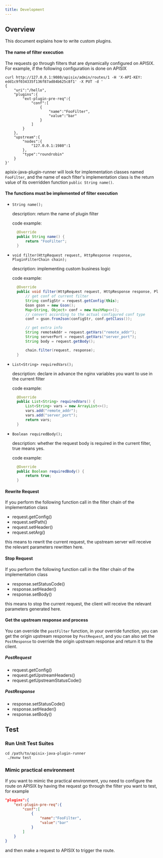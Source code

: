```yaml
---
title: Development
---
```


<!--
#
# Licensed to the Apache Software Foundation (ASF) under one or more
# contributor license agreements.  See the NOTICE file distributed with
# this work for additional information regarding copyright ownership.
# The ASF licenses this file to You under the Apache License, Version 2.0
# (the "License"); you may not use this file except in compliance with
# the License.  You may obtain a copy of the License at
#
#     http://www.apache.org/licenses/LICENSE-2.0
#
# Unless required by applicable law or agreed to in writing, software
# distributed under the License is distributed on an "AS IS" BASIS,
# WITHOUT WARRANTIES OR CONDITIONS OF ANY KIND, either express or implied.
# See the License for the specific language governing permissions and
# limitations under the License.
#
-->

## Overview

This document explains how to write custom plugins.

####  The name of filter execution

The requests go through filters that are dynamically configured on APISIX.
For example, if the following configuration is done on APISIX

```shell
curl http://127.0.0.1:9080/apisix/admin/routes/1 -H 'X-API-KEY: edd1c9f034335f136f87ad84b625c8f1' -X PUT -d '
{
    "uri":"/hello",
    "plugins":{
        "ext-plugin-pre-req":{
            "conf":[
                {
                    "name":"FooFilter",
                    "value":"bar"
                }
            ]
        }
    },
    "upstream":{
        "nodes":{
            "127.0.0.1:1980":1
        },
        "type":"roundrobin"
    }
}'
```

apisix-java-plugin-runner will look for implementation classes named `FooFilter`,
and the name of each filter's implementation class is the return value of its overridden function `public String name()`.

#### The functions must be implemented of filter execution

- `String name();`

  description: return the name of plugin filter

  code example:
  
  ```java
    @Override
    public String name() {
        return "FooFilter";
    }
  ```

- `void filter(HttpRequest request, HttpResponse response, PluginFilterChain chain);`

  description: implementing custom business logic

  code example:

  ```java
    @Override
    public void filter(HttpRequest request, HttpResponse response, PluginFilterChain chain) {
        // get conf of current filter
        String configStr = request.getConfig(this);
        Gson gson = new Gson();
        Map<String, Object> conf = new HashMap<>();
        // convert according to the actual configured conf type
        conf = gson.fromJson(configStr, conf.getClass());
  
        // get extra info
        String remoteAddr = request.getVars("remote_addr");
        String serverPort = request.getVars("server_port");
        String body = request.getBody();

        chain.filter(request, response);
    }
  ```

- `List<String> requiredVars();`

  description: declare in advance the nginx variables you want to use in the current filter

  code example:

  ```java
    @Override
    public List<String> requiredVars() {
        List<String> vars = new ArrayList<>();
        vars.add("remote_addr");
        vars.add("server_port");
        return vars;
    }
  ```

- `Boolean requiredBody();`

  description: whether the request body is required in the current filter, true means yes.

  code example:

  ```java
    @Override
    public Boolean requiredBody() {
        return true;
    }
  ```

####  Rewrite Request

If you perform the following function call in the filter chain of the implementation class

* request.getConfig()
*  request.setPath()
*  request.setHeader()
*  request.setArg()

this means to rewrit the current request, the upstream server will receive
the relevant parameters rewritten here.

####  Stop Request

If you perform the following function call in the filter chain of the implementation class

*  response.setStatusCode()
*  response.setHeader()
*  response.setBody()

this means to stop the current request, the client will receive
the relevant parameters generated here.

####  Get the upstream response and process

You can override the `postFilter` function, in your override function,
you can get the origin upstream response by `PostRequest`,
and you can also set the `PostResponse` to override the origin upstream response and return it to the client.

##### PostRequest

* request.getConfig()
* request.getUpstreamHeaders()
* request.getUpstreamStatusCode()

##### PostResponse

*  response.setStatusCode()
*  response.setHeader()
*  response.setBody()

Test
----

### Run Unit Test Suites

```shell
cd /path/to/apisix-java-plugin-runner
 ./mvnw test
```


### Mimic practical environment

If you want to mimic the practical environment, you need to configure the route on APISIX
by having the request go through the filter you want to test, for example

```json
"plugins":{
    "ext-plugin-pre-req":{
        "conf":[
            {
                "name":"FooFilter",
                "value":"bar"
            }
        ]
    }
}
```

and then make a request to APISIX to trigger the route.
